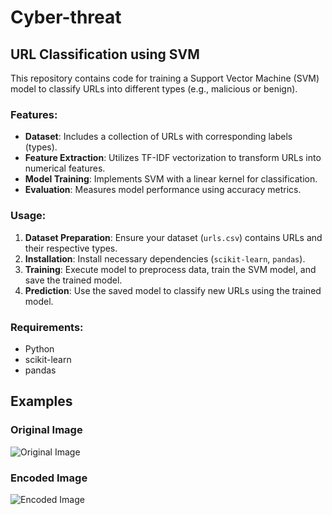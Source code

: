 # Cyber-threat

## URL Classification using SVM

This repository contains code for training a Support Vector Machine (SVM) model to classify URLs into different types (e.g., malicious or benign). 

### Features:
- **Dataset**: Includes a collection of URLs with corresponding labels (types).
- **Feature Extraction**: Utilizes TF-IDF vectorization to transform URLs into numerical features.
- **Model Training**: Implements SVM with a linear kernel for classification.
- **Evaluation**: Measures model performance using accuracy metrics.

### Usage:
1. **Dataset Preparation**: Ensure your dataset (`urls.csv`) contains URLs and their respective types.
2. **Installation**: Install necessary dependencies (`scikit-learn`, `pandas`).
3. **Training**: Execute model to preprocess data, train the SVM model, and save the trained model.
4. **Prediction**: Use the saved model to classify new URLs using the trained model.

### Requirements:
- Python
- scikit-learn
- pandas
## Examples

### Original Image
![Original Image](URL_input_page.png)

### Encoded Image
![Encoded Image](Predicted_output.png)
